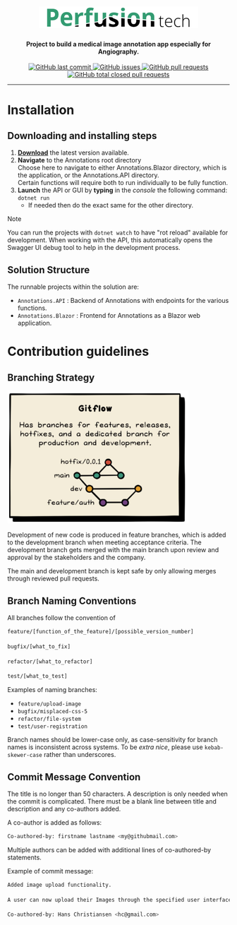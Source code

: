 <h1 align="center">
  <br>
  <img src="https://raw.githubusercontent.com/ITU-ISE2025-GROUP8-PT/Annotations/d0f5d65d039f3a011a141c922194e763b18fd9ec/Logo.png" alt="PerfusionTech">
</h1>

<h4 align="center">Project to build a medical image annotation app especially for Angiography.</h4>

<p align="center">
    <a href="https://github.com/ITU-ISE2025-GROUP8-PT/Annotations/commits/master">
    <img src="https://img.shields.io/github/last-commit/ITU-ISE2025-GROUP8-PT/Annotations.svg?style=flat-square&logo=github&logoColor=white"
         alt="GitHub last commit">
	</a>
    <a href="https://github.com/ITU-ISE2025-GROUP8-PT/Annotations/issues">
    <img src="https://img.shields.io/github/issues-raw/ITU-ISE2025-GROUP8-PT/Annotations.svg?style=flat-square&logo=github&logoColor=white"
         alt="GitHub issues">
	</a>
    <a href="https://github.com/ITU-ISE2025-GROUP8-PT/Annotations/pulls">
    <img src="https://img.shields.io/github/issues-pr-raw/ITU-ISE2025-GROUP8-PT/Annotations.svg?style=flat-square&logo=github&logoColor=white"
         alt="GitHub pull requests">
	</a>
	<a href="https://github.com/ITU-ISE2025-GROUP8-PT/Annotations/issues?q=is%3Aclosed">
    <img src="https://img.shields.io/github/issues-pr-closed/ITU-ISE2025-GROUP8-PT/Annotations.svg?style=flat-square&logo=github&logoColor=white"
         alt="GitHub total closed pull requests">
	</a>
</p>
      


---


# Installation

## Downloading and installing steps
1. **[Download](https://github.com/ITU-ISE2025-GROUP8-PT/Annotations)** the latest version available.
2. **Navigate** to the Annotations root directory<br>
	Choose here to navigate to either Annotations.Blazor directory, which is the application, or the Annotations.API directory.<br>
	Certain functions will require both to run individually to be fully function.
3. **Launch** the API or GUI by **typing** in the _console_ the following command: `dotnet run`
   * If needed then do the exact same for the other directory.
      
       
> [!NOTE]  
> You can run the projects with `dotnet watch` to have "rot reload" available for development. When working with the API, this automatically opens the Swagger UI debug tool to help in the development process.

## Solution Structure

The runnable projects within the solution are:

- `Annotations.API` : Backend of Annotations with endpoints for the various functions. 
- `Annotations.Blazor` : Frontend for Annotations as a Blazor web application. 

# Contribution guidelines

## Branching Strategy

![Example of gitflow branching strategy](https://raw.githubusercontent.com/ITU-ISE2025-GROUP8-PT/Annotations/bf03ac84a553c1dc77d78d41ace43b4f3a55bb8f/gitflow_branching_strategy.png)

Development of new code is produced in feature branches, which is added to the development branch when meeting acceptance criteria.
The development branch gets merged with the main branch upon review and approval by the stakeholders and the company. <p></p> The main and development branch is kept safe by only allowing merges through reviewed pull requests.

## Branch Naming Conventions

All branches follow the convention of

```bash
feature/[function_of_the_feature]/[possible_version_number]

bugfix/[what_to_fix]

refactor/[what_to_refactor]  

test/[what_to_test]
```

Examples of naming branches: 

- `feature/upload-image`
- `bugfix/misplaced-css-5`
- `refactor/file-system`
- `test/user-registration`

Branch names should be lower-case only, as case-sensitivity for branch names is inconsistent across systems. To be _extra nice_, please use `kebab-skewer-case` rather than underscores. 

## Commit Message Convention

The title is no longer than 50 characters. A description is only needed when the commit is complicated. There must be a blank line between title and description and any co-authors added.

A co-author is added as follows:

```bash
Co-authored-by: firstname lastname <my@githubmail.com>
```

Multiple authors can be added with additional lines of co-authored-by statements.

Example of commit message:

```bash
Added image upload functionality.

A user can now upload their Images through the specified user interface. 

Co-authored-by: Hans Christiansen <hc@gmail.com>
```


